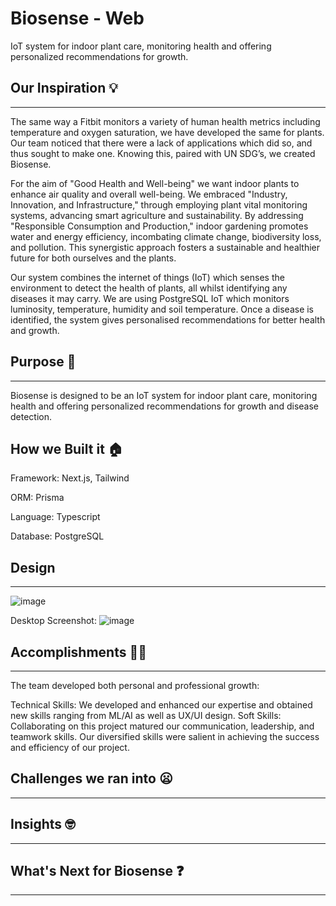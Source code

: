 # Biosense - Web
IoT system for indoor plant care, monitoring health and offering personalized recommendations for growth.

## Our Inspiration 💡  
---
The same way a Fitbit monitors a variety of human health metrics including temperature and oxygen saturation, we have developed the same for plants. Our team noticed that there were a lack of applications which did so, and thus sought to make one. Knowing this, paired with UN SDG’s, we created Biosense. 

For the aim of  "Good Health and Well-being" we want indoor plants to enhance air quality and overall well-being. We embraced "Industry, Innovation, and Infrastructure," through employing plant vital monitoring systems, advancing smart agriculture and sustainability. By addressing "Responsible Consumption and Production," indoor gardening promotes water and energy efficiency, incombating climate change, biodiversity loss, and pollution. This synergistic approach fosters a sustainable and healthier future for both ourselves and the plants.

Our system combines the internet of things (IoT) which senses the environment to detect the health of plants, all whilst identifying any diseases it may carry. We are using PostgreSQL IoT which monitors luminosity, temperature, humidity and soil temperature. Once a disease is identified, the system gives personalised recommendations for better health and growth.


## Purpose 🤔
---
Biosense is designed to be an IoT system for indoor plant care, monitoring health and offering personalized recommendations for growth and disease detection.

## How we Built it 🏠

Framework: Next.js, Tailwind

ORM: Prisma

Language: Typescript

Database: PostgreSQL

## Design
---
![image](https://github.com/shba007/biosense-web/assets/125701923/96b02a7e-df46-4f3b-b276-47f97dbb80e3)

Desktop Screenshot:
![image](https://github.com/shba007/biosense-web/assets/125701923/b22232a3-b826-46ee-b452-804a737e7f5c)

## Accomplishments 💪🏻
---
The team developed both personal and professional growth:

Technical Skills: We developed and enhanced our expertise and obtained new skills ranging from ML/AI as well as UX/UI design.
Soft Skills: Collaborating on this project matured our communication, leadership, and teamwork skills. Our diversified skills were salient in achieving the success and efficiency of our project.

## Challenges we ran into 😦
---


## Insights 🤓
---

## What's Next for Biosense ❓
---


